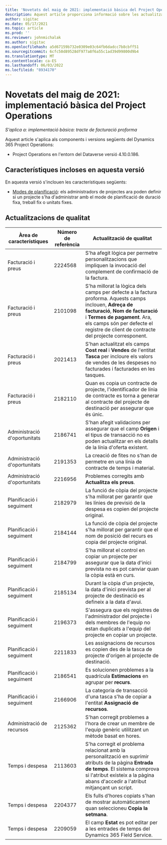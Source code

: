 ```yaml
---
title: 'Novetats del maig de 2021: implementació bàsica del Project Operations'
description: Aquest article proporciona informació sobre les actualitzacions de qualitat disponibles a la versió de maig de 2021 de la implementació bàsica del Project Operations.
author: sigitac
ms.date: 05/17/2021
ms.topic: article
ms.prod: ''
ms.reviewer: johnmichalak
ms.author: sigitac
ms.openlocfilehash: a5d67159b732e0309e03c64fb6dadcc7b8cbff51
ms.sourcegitcommit: 6cfc50d89528df977a8f6a55c1ad39d99800d9b4
ms.translationtype: MT
ms.contentlocale: ca-ES
ms.lasthandoff: 06/03/2022
ms.locfileid: "8934170"
---
```

# <a name="whats-new-may-2021---project-operations-lite-deployment"></a>Novetats del maig de 2021: implementació bàsica del Project Operations

_S'aplica a: implementació bàsica: tracte de facturació proforma_

Aquest article s'aplica als components i versions següents del Dynamics 365 Project Operations:

   - Project Operations en l'entorn del Dataverse versió 4.10.0.186.

## <a name="features-included-in-this-release"></a>Característiques incloses en aquesta versió

En aquesta versió s'inclouen les característiques següents:

- [Modes de planificació](../../project-management/scheduling-modes.md): els administradors de projectes ara poden definir si un projecte s'ha d'administrar amb el mode de planificació de duració fixa, treball fix o unitats fixes.

## <a name="quality-updates"></a>Actualitzacions de qualitat

| **Àrea de característiques** | **Número de referència** | **Actualització de qualitat** |
| --- | --- | --- |
| Facturació i preus | 2224568 | S'ha afegit lògica per permetre personalitzacions que impliquen la invocació del complement de confirmació de la factura. |
| Facturació i preus | 2101098 | S'ha millorat la lògica dels camps per defecte a la factura proforma. Aquests camps inclouen, **Adreça de facturació**, **Nom de facturació** i **Termes de pagament**. Ara, els camps són per defecte el registre de client de contracte del projecte corresponent. |
| Facturació i preus | 2021413 | S'han actualitzat els camps **Cost real** i **Vendes** de l'entitat **Tasca** per incloure els valors de vendes de les despeses no facturades i facturades en les tasques. |
| Facturació i preus | 2182110 | Quan es copia un contracte de projecte, l'identificador de línia de contracte es torna a generar al contracte del projecte de destinació per assegurar que és únic. |
| Administració d'oportunitats | 2186741 | S'han afegit validacions per assegurar que el camp **Origen** i el tipus de transacció no es poden actualitzar en els detalls de la línia d'oferta existent. |
| Administració d'oportunitats | 2191353 | La creació de fites no s'han de permetre en una línia de contracte de temps i material. |
| Administració d'oportunitats | 2216956 | Problemes corregits amb **Actualitza els preus**. |
| Planificació i seguiment | 2182979 | La funció de còpia del projecte s'ha millorat per garantir que les línies de previsió de la despesa es copien del projecte original. |
| Planificació i seguiment | 2184144 | La funció de còpia del projecte s'ha millorat per garantir que el nom de posició del recurs es copia del projecte original. |
| Planificació i seguiment | 2184799 | S'ha millorat el control en copiar un projecte per assegurar que la data d'inici prevista no es pot canviar quan la còpia està en curs. |
| Planificació i seguiment | 2185134 | Durant la còpia d'un projecte, la data d'inici prevista per al projecte de destinació es defineix a la data d'avui. |
| Planificació i seguiment | 2196373 | S'assegura que els registres de l'administrador del projecte i dels membres de l'equip no estan duplicats a l'equip del projecte en copiar un projecte. |
| Planificació i seguiment | 2211833 | Les assignacions de recursos es copien des de la tasca de projecte d'origen al projecte de destinació. |
| Planificació i seguiment | 2186541 | Es solucionen problemes a la quadrícula **Estimacions** en agrupar per **recurs**. |
| Planificació i seguiment | 2166906 | La categoria de transacció d'una tasca s'ha de copiar a l'entitat **Assignació de recursos**. |
| Administració de recursos | 2125362 | S'han corregit problemes a l'hora de crear un membre de l'equip genèric utilitzant un mètode basat en hores. |
| Temps i despesa | 2113603 | S'ha corregit el problema relacionat amb la personalització en suprimir atributs de la pàgina **Entrada de temps**. El sistema comprova si l'atribut existeix a la pàgina abans d'accedir a l'atribut mitjançant un script. |
| Temps i despesa | 2204377 | Els fulls d'hores copiats s'han de mostrar automàticament quan seleccioneu **Copia la setmana**. |
| Temps i despesa | 2209059 | El camp **Estat** es pot editar per a les entrades de temps del Dynamics 365 Field Service. |
